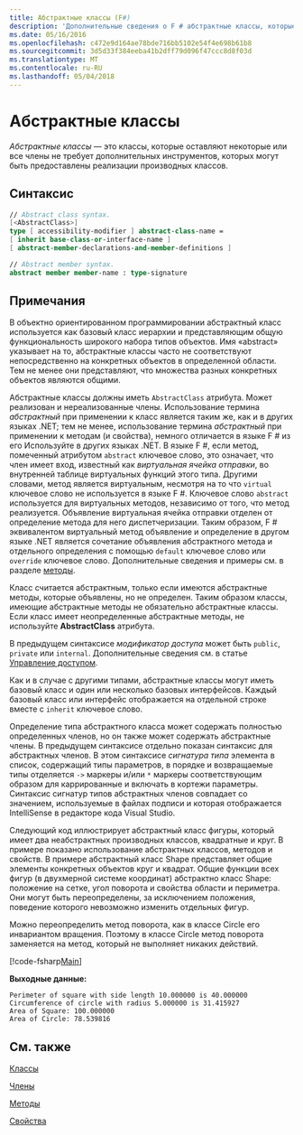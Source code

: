```yaml
---
title: Абстрактные классы (F#)
description: 'Дополнительные сведения о F # абстрактные классы, которые оставляют некоторые или все члены не требует дополнительных инструментов и представляют общие функции широкого набора типов объектов.'
ms.date: 05/16/2016
ms.openlocfilehash: c472e9d164ae78bde716bb5102e54f4e698b61b8
ms.sourcegitcommit: 3d5d33f384eeba41b2dff79d096f47ccc8d8f03d
ms.translationtype: MT
ms.contentlocale: ru-RU
ms.lasthandoff: 05/04/2018
---
```

# <a name="abstract-classes"></a>Абстрактные классы

*Абстрактные классы* — это классы, которые оставляют некоторые или все члены не требует дополнительных инструментов, которых могут быть предоставлены реализации производных классов.

## <a name="syntax"></a>Синтаксис

```fsharp
// Abstract class syntax.
[<AbstractClass>]
type [ accessibility-modifier ] abstract-class-name =
[ inherit base-class-or-interface-name ]
[ abstract-member-declarations-and-member-definitions ]

// Abstract member syntax.
abstract member member-name : type-signature
```

## <a name="remarks"></a>Примечания
В объектно ориентированном программировании абстрактный класс используется как базовый класс иерархии и представляющим общую функциональность широкого набора типов объектов. Имя «abstract» указывает на то, абстрактные классы часто не соответствуют непосредственно на конкретных объектов в определенной области. Тем не менее они представляют, что множества разных конкретных объектов являются общими.

Абстрактные классы должны иметь `AbstractClass` атрибута. Может реализован и нереализованные члены. Использование термина *абстрактный* при применении к класс является таким же, как и в других языках .NET; тем не менее, использование термина *абстрактный* при применении к методам (и свойства), немного отличается в языке F # из его Используйте в других языках .NET. В языке F #, если метод, помеченный атрибутом `abstract` ключевое слово, это означает, что член имеет вход, известный как *виртуальная ячейка отправки*, во внутренней таблице виртуальных функций этого типа. Другими словами, метод является виртуальным, несмотря на то что `virtual` ключевое слово не используется в языке F #. Ключевое слово `abstract` используется для виртуальных методов, независимо от того, что метод реализуется. Объявление виртуальная ячейка отправки отделен от определение метода для него диспетчеризации. Таким образом, F # эквивалентом виртуальный метод объявление и определение в другом языке .NET является сочетание объявления абстрактного метода и отдельного определения с помощью `default` ключевое слово или `override` ключевое слово. Дополнительные сведения и примеры см. в разделе [методы](members/methods.md).

Класс считается абстрактным, только если имеются абстрактные методы, которые объявлены, но не определен. Таким образом классы, имеющие абстрактные методы не обязательно абстрактные классы. Если класс имеет неопределенные абстрактные методы, не используйте **AbstractClass** атрибута.

В предыдущем синтаксисе *модификатор доступа* может быть `public`, `private` или `internal`. Дополнительные сведения см. в статье [Управление доступом](access-control.md).

Как и в случае с другими типами, абстрактные классы могут иметь базовый класс и один или несколько базовых интерфейсов. Каждый базовый класс или интерфейс отображается на отдельной строке вместе с `inherit` ключевое слово.

Определение типа абстрактного класса может содержать полностью определенных членов, но он также может содержать абстрактные члены. В предыдущем синтаксисе отдельно показан синтаксис для абстрактных членов. В этом синтаксисе *сигнатура типа* элемента в список, содержащий типы параметров, в порядке и возвращаемые типы отделяется `->` маркеры и/или `*` маркеры соответствующим образом для каррированные и включать в кортежи параметры. Синтаксис сигнатур типов абстрактных членов совпадает со значением, используемые в файлах подписи и которая отображается IntelliSense в редакторе кода Visual Studio.

Следующий код иллюстрирует абстрактный класс фигуры, который имеет два неабстрактных производных классов, квадратные и круг. В примере показано использование абстрактных классов, методов и свойств. В примере абстрактный класс Shape представляет общие элементы конкретных объектов круг и квадрат. Общие функции всех фигур (в двухмерной системе координат) абстрактно класс Shape: положение на сетке, угол поворота и свойства области и периметра. Они могут быть переопределены, за исключением положения, поведение которого невозможно изменить отдельных фигур.

Можно переопределить метод поворота, как в классе Circle его инвариантом вращения. Поэтому в классе Circle метод поворота заменяется на метод, который не выполняет никаких действий.

[!code-fsharp[Main](../../../samples/snippets/fsharp/lang-ref-1/snippet2901.fs)]

**Выходные данные:**

```
Perimeter of square with side length 10.000000 is 40.000000
Circumference of circle with radius 5.000000 is 31.415927
Area of Square: 100.000000
Area of Circle: 78.539816
```

## <a name="see-also"></a>См. также
[Классы](classes.md)

[Члены](members/index.md)

[Методы](members/methods.md)

[Свойства](members/Properties.md)
